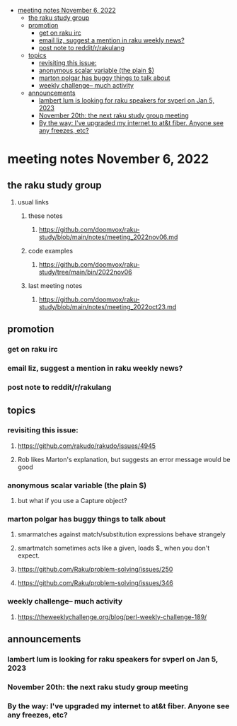 - [meeting notes November 6, 2022](#org02dff49)
  - [the raku study group](#orgea5cf43)
  - [promotion](#orga5f466a)
    - [get on raku irc](#orge2370ad)
    - [email liz, suggest a mention in raku weekly news?](#org6b78e8b)
    - [post note to reddit/r/rakulang](#org0d1dd9a)
  - [topics](#org764474f)
    - [revisiting this issue:](#org9fcfd3d)
    - [anonymous scalar variable (the plain $)](#orgde721a5)
    - [marton polgar has buggy things to talk about](#org61fe2ce)
    - [weekly challenge&#x2013; much activity](#org36a189c)
  - [announcements](#org67b2fa1)
    - [lambert lum is looking for raku speakers for svperl on Jan 5, 2023](#org75e6277)
    - [November 20th: the next raku study group meeting](#org1b7807a)
    - [By the way: I've upgraded my internet to at&t fiber.  Anyone see any freezes, etc?](#org1d185ba)


<a id="org02dff49"></a>

# meeting notes November 6, 2022


<a id="orgea5cf43"></a>

## the raku study group

1.  usual links

    1.  these notes
    
        1.  <https://github.com/doomvox/raku-study/blob/main/notes/meeting_2022nov06.md>
    
    2.  code examples
    
        1.  <https://github.com/doomvox/raku-study/tree/main/bin/2022nov06>
    
    3.  last meeting notes
    
        1.  <https://github.com/doomvox/raku-study/blob/main/notes/meeting_2022oct23.md>


<a id="orga5f466a"></a>

## promotion


<a id="orge2370ad"></a>

### get on raku irc


<a id="org6b78e8b"></a>

### email liz, suggest a mention in raku weekly news?


<a id="org0d1dd9a"></a>

### post note to reddit/r/rakulang


<a id="org764474f"></a>

## topics


<a id="org9fcfd3d"></a>

### revisiting this issue:

1.  <https://github.com/rakudo/rakudo/issues/4945>

2.  Rob likes Marton's explanation, but suggests an error message would be good


<a id="orgde721a5"></a>

### anonymous scalar variable (the plain $)

1.  but what if you use a Capture object?


<a id="org61fe2ce"></a>

### marton polgar has buggy things to talk about

1.  smarmatches against match/substitution expressions behave strangely

2.  smartmatch sometimes acts like a given, loads $\_ when you don't expect.

3.  <https://github.com/Raku/problem-solving/issues/250>

4.  <https://github.com/Raku/problem-solving/issues/346>


<a id="org36a189c"></a>

### weekly challenge&#x2013; much activity

1.  <https://theweeklychallenge.org/blog/perl-weekly-challenge-189/>


<a id="org67b2fa1"></a>

## announcements


<a id="org75e6277"></a>

### lambert lum is looking for raku speakers for svperl on Jan 5, 2023


<a id="org1b7807a"></a>

### November 20th: the next raku study group meeting


<a id="org1d185ba"></a>

### By the way: I've upgraded my internet to at&t fiber.  Anyone see any freezes, etc?
